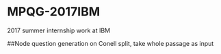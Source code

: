 # MPQG-2017IBM
2017 summer internship work at IBM

##Node 
question generation on Conell split, take whole passage as input

